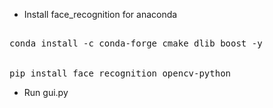 - Install face_recognition for anaconda

 <pre>
         
conda install -c conda-forge cmake dlib boost -y
         

pip install face_recognition opencv-python </pre>



- Run gui.py
